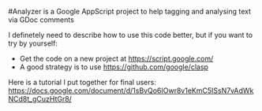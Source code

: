 #Analyzer is a Google AppScript project to help tagging and analysing text via GDoc comments

I definetely need to describe how to use this code better, but if you want to try by yourself:

- Get the code on a new project at https://script.google.com/
- A good strategy is to use https://github.com/google/clasp

Here is a tutorial I put together for final users:
https://docs.google.com/document/d/1sBvQo6IOwr8v1eKmC5ISsN7vAdWkNCd8t_gCuzHtGr8/
